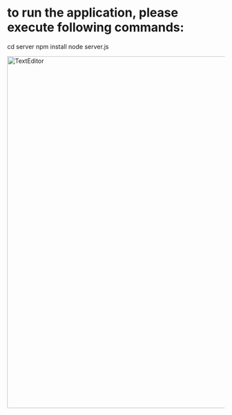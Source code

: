 # to run the application, please execute following commands:
cd server 
npm install 
node server.js

<img width="814" alt="TextEditor" src="https://user-images.githubusercontent.com/22214108/118459935-e5e9f780-b704-11eb-9911-6a145cb1e138.png">
